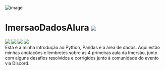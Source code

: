 ![image](https://user-images.githubusercontent.com/98191980/182443857-f2ddb11e-f4d7-4c38-9de0-277343b518d4.png)
# ImersaoDadosAlura <img src="https://img.shields.io/badge/Language-Python-green">  
</img><img src="https://img.shields.io/badge/Library-Pandas-orange"></img>
</img><img src="https://img.shields.io/badge/Library-GeoPandas-orange"></img>
</img><img src="https://img.shields.io/badge/Library-Seaborn-orange"></img>
</img><img src="https://img.shields.io/badge/Library-MatPlotLib-orange"></img>
<br>
Esta é a minha introdução ao Python, Pandas e a área de dados. Aqui estão minhas anotações e lembretes sobre as 4 primeiras aula da Imersão, junto com alguns desafios resolvidos e corrigidos junto à comunidade do evento via Discord.
